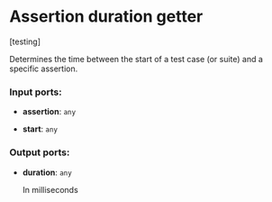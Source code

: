 # Assertion duration getter

[testing]

Determines the time between the start of a test case (or suite) and a specific assertion.

### Input ports:

* __assertion__: `any`


* __start__: `any`

### Output ports:

* __duration__: `any`

    In milliseconds

